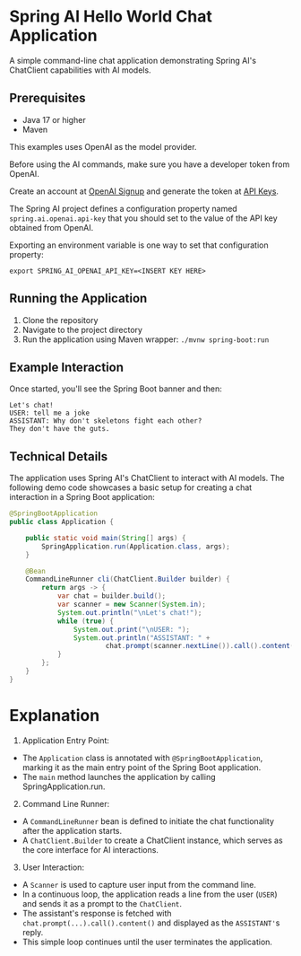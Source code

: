 # Spring AI Hello World Chat Application

A simple command-line chat application demonstrating Spring AI's ChatClient capabilities with AI models.

## Prerequisites
- Java 17 or higher
- Maven

This examples uses OpenAI as the model provider.

Before using the AI commands, make sure you have a developer token from OpenAI.

Create an account at [OpenAI Signup](https://platform.openai.com/signup) and generate the token at [API Keys](https://platform.openai.com/account/api-keys).

The Spring AI project defines a configuration property named `spring.ai.openai.api-key` that you should set to the value of the API key obtained from OpenAI.

Exporting an environment variable is one way to set that configuration property:

```shell
export SPRING_AI_OPENAI_API_KEY=<INSERT KEY HERE>
```



## Running the Application
1. Clone the repository
2. Navigate to the project directory
3. Run the application using Maven wrapper:
   `./mvnw spring-boot:run`

## Example Interaction
Once started, you'll see the Spring Boot banner and then:

```text
Let's chat!
USER: tell me a joke
ASSISTANT: Why don't skeletons fight each other?
They don't have the guts.
```

## Technical Details

The application uses Spring AI's ChatClient to interact with AI models. The following demo code showcases a basic setup for creating a chat interaction in a Spring Boot application:

```java
@SpringBootApplication
public class Application {

    public static void main(String[] args) {
        SpringApplication.run(Application.class, args);
    }

    @Bean
    CommandLineRunner cli(ChatClient.Builder builder) {
        return args -> {
            var chat = builder.build();
            var scanner = new Scanner(System.in);
            System.out.println("\nLet's chat!");
            while (true) {
                System.out.print("\nUSER: ");
                System.out.println("ASSISTANT: " +
                        chat.prompt(scanner.nextLine()).call().content());
            }
        };
    }
}
```

# Explanation
1. Application Entry Point:

* The `Application` class is annotated with `@SpringBootApplication`, marking it as the main entry point of the Spring Boot application.
* The `main` method launches the application by calling SpringApplication.run.

2. Command Line Runner:
* A `CommandLineRunner` bean is defined to initiate the chat functionality after the application starts.
* A `ChatClient.Builder` to create a ChatClient instance, which serves as the core interface for AI interactions.


3. User Interaction:
* A `Scanner` is used to capture user input from the command line.
* In a continuous loop, the application reads a line from the user (``USER``) and sends it as a prompt to the `ChatClient`.
* The assistant's response is fetched with `chat.prompt(...).call().content()` and displayed as the `ASSISTANT'`s reply.
* This simple loop continues until the user terminates the application.